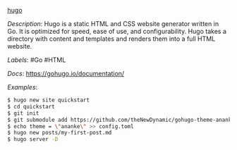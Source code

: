 [hugo](https://github.com/gohugoio/hugo)

*Description*: Hugo is a static HTML and CSS website generator written in Go. It is optimized for speed, ease of use, and configurability. Hugo takes a directory with content and templates and renders them into a full HTML website.

*Labels*: #Go #HTML

*Docs*: https://gohugo.io/documentation/

*Examples*:

```bash
$ hugo new site quickstart
$ cd quickstart
$ git init
$ git submodule add https://github.com/theNewDynamic/gohugo-theme-ananke.git themes/ananke
$ echo theme = \"ananke\" >> config.toml
$ hugo new posts/my-first-post.md
$ hugo server -D
```
